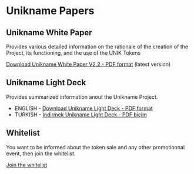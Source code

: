 # Unikname Papers
## Unikname White Paper

Provides various detailed information on the rationale of the creation of the Project, its functioning, and the use of the UNIK Tokens

[Download Unikname White Paper V2.2 - PDF format](unikname_whitepaper.pdf) (latest version)


## Unikname Light Deck

Provides summarized information anout the Unikname Project.

* ENGLISH - [Download Unikname Light Deck - PDF format](unikname_light_deck_english.pdf) 
* TURKISH - [İndirmek Unikname Light Deck - PDF biçim](unikname_light_deck_turkish.pdf) 

## Whitelist

You want to be informed about the token sale and any other promotionnal event, then join the whitelist.

[Join the whitelist](https://kover.link/unikdeck)

